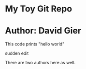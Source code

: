 # My Toy Git Repo
# Author: David Gier

This code prints "hello world"

sudden edit

There are two authors here as well.

